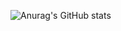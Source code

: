 ![Anurag's GitHub stats](https://github-readme-stats.vercel.app/api?username=Colen&show_icons=true&theme=radical&count_private=false)

